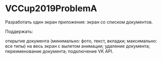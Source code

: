 # VCCup2019ProblemA

Разработать один экран приложения: экран со списком документов.

Поддержать:

открытие документа (минимально: фото, текст, вкладки; максимально: все типы) на весь экран с вылетом анимации;
удаление документа;
переименование документа;
подключение VK API.
